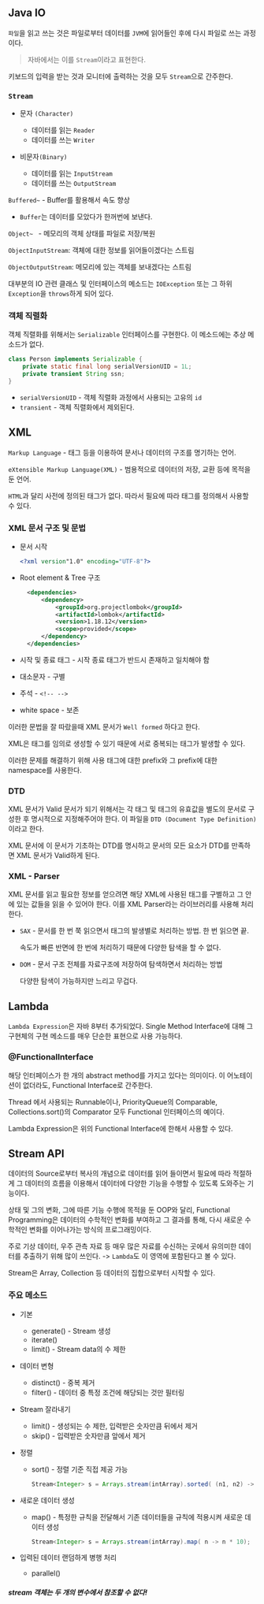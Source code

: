 ## Java IO

`파일`을 읽고 쓰는 것은 파일로부터 데이터를 `JVM`에 읽어들인 후에 다시 파일로 쓰는 과정이다.

> 자바에서는 이를 `Stream`이라고 표현한다.

키보드의 입력을 받는 것과 모니터에 출력하는 것을 모두 `Stream`으로 간주한다. 



### `Stream`

- 문자 `(Character)`
  - 데이터를 읽는 `Reader`
  - 데이터를 쓰는 `Writer`

- 비문자`(Binary)`
  - 데이터를 읽는 `InputStream`
  - 데이터를 쓰는 `OutputStream`



`Buffered~` - Buffer를 활용해서 속도 향상

* `Buffer`는 데이터를 모았다가 한꺼번에 보낸다.

`Object~ ` - 메모리의 객체 상태를 파일로 저장/복원

`ObjectInputStream`: 객체에 대한 정보를 읽어들이겠다는 스트림

`ObjectOutputStream`: 메모리에 있는 객체를 보내겠다는 스트림



대부분의 IO 관련 클래스 및 인터페이스의 메소드는 `IOException` 또는 그 하위 `Exception`을 `throws`하게 되어 있다.





### 객체 직렬화

객체 직렬화를 위해서는 `Serializable` 인터페이스를 구현한다. 이 메소드에는 추상 메소드가 없다.

```java
class Person implements Serializable {
	private static final long serialVersionUID = 1L;
	private transient String ssn;
}
```

- `serialVersionUID` - 객체 직렬화 과정에서 사용되는 고유의 `id`
- `transient` - 객체 직렬화에서 제외된다.





## XML

`Markup Language` - 태그 등을 이용하여 문서나 데이터의 구조를 명기하는 언어.

`eXtensible Markup Language(XML)` - 범용적으로 데이터의 저장, 교환 등에 목적을 둔 언어.



`HTML`과 달리 사전에 정의된 태그가 없다. 따라서 필요에 따라 태그를 정의해서 사용할 수 있다.



### XML 문서 구조 및 문법

- 문서 시작 

  ```xml
  <?xml version"1.0" encoding="UTF-8"?>
  ```

- Root element & Tree 구조 

  ```xml
  	<dependencies>
  		<dependency>
  			<groupId>org.projectlombok</groupId>
  			<artifactId>lombok</artifactId>
  			<version>1.18.12</version>
  			<scope>provided</scope>
  		</dependency>
  	</dependencies>
  ```

- 시작 및 종료 태그 - 시작 종료 태그가 반드시 존재하고 일치해야 함

- 대소문자 - 구별

- 주석 - `<!-- -->`

- white space - 보존

이러한 문법을 잘 따랐을때 XML 문서가 `Well formed` 하다고 한다.



XML은 태그를 임의로 생성할 수 있기 때문에 서로 중복되는 태그가 발생할 수 있다.

이러한 문제를 해결하기 위해 사용 태그에 대한 prefix와 그 prefix에 대한 namespace를 사용한다.



### DTD

XML 문서가 Valid 문서가 되기 위해서는 각 태그 및 태그의 유효값을 별도의 문서로 구성한 후 명시적으로 지정해주어야 한다. 이 파일을 `DTD (Document Type Definition)`이라고 한다.

XML 문서에 이 문서가 기초하는 DTD를 명시하고 문서의 모든 요소가 DTD를 만족하면 XML 문서가 Valid하게 된다.



### XML - Parser

XML 문서를 읽고 필요한 정보를 얻으려면 해당 XML에 사용된 태그를 구별하고 그 안에 있는 값들을 읽을 수 있어야 한다. 이를 XML Parser라는 라이브러리를 사용해 처리한다.



- `SAX` - 문서를 한 번 쭉 읽으면서 태그의 발생별로 처리하는 방법. 한 번 읽으면 끝.

  속도가 빠른 반면에 한 번에 처리하기 때문에 다양한 탐색을 할 수 없다.

- `DOM` - 문서 구조 전체를 자료구조에 저장하여 탐색하면서 처리하는 방법

  다양한 탐색이 가능하지만 느리고 무겁다.







## Lambda

`Lambda Expression`은 자바 8부터 추가되었다. Single Method Interface에 대해 그 구현체의 구현 메소드를 매우 단순한 표현으로 사용 가능하다.



### @FunctionalInterface

해당 인터페이스가 한 개의 abstract method를 가지고 있다는 의미이다. 이 어노테이션이 없더라도, Functional Interface로 간주한다.

Thread 에서 사용되는 Runnable이나, PriorityQueue의 Comparable, Collections.sort()의 Comparator 모두 Functional 인터페이스의 예이다.

Lambda Expression은 위의 Functional Interface에 한해서 사용할 수 있다.





## Stream API

데이터의 Source로부터 복사의 개념으로 데이터를 읽어 들이면서 필요에 따라 적절하게 그 데이터의 흐름을 이용해서 데이터에 다양한 기능을 수행할 수 있도록 도와주는 기능이다.

상태 및 그의 변화, 그에 따른 기능 수행에 목적을 둔 OOP와 달리, Functional Programming은 데이터의 수학적인 변화를 부여하고 그 결과를 통해, 다시 새로운 수학적인 변화를 이어나가는 방식의 프로그래밍이다.

주로 기상 데이터, 우주 관측 자료 등 매우 많은 자료를 수신하는 곳에서 유의미한 데이터를 추출하기 위해 많이 쓰인다. -> `Lambda`도 이 영역에 포함된다고 볼 수 있다.



Stream은 Array, Collection 등 데이터의 집합으로부터 시작할 수 있다.

### 주요 메소드

- 기본
  - generate() - Stream 생성
  - iterate()
  - limit() - Stream data의 수 제한

- 데이터 변형

  - distinct() - 중복 제거
  - filter() - 데이터 중 특정 조건에 해당되는 것만 필터링

- Stream 잘라내기

  - limit() - 생성되는 수 제한, 입력받은 숫자만큼 뒤에서 제거
  - skip() - 입력받은 숫자만큼 앞에서 제거

- 정렬

  - sort()  - 정렬 기준 직접 제공 가능

    ```java
    Stream<Integer> s = Arrays.stream(intArray).sorted( (n1, n2) -> {return n2-n1;});
    ```

- 새로운 데이터 생성

  - map() - 특정한 규칙을 전달해서 기존 데이터들을 규칙에 적용시켜 새로운 데이터 생성

    ```java
    Stream<Integer> s = Arrays.stream(intArray).map( n -> n * 10);
    ```

- 입력된 데이터 랜덤하게 병행 처리

  - parallel()



##### stream 객체는 두 개의 변수에서 참조할 수 없다!



